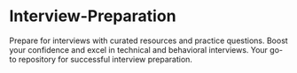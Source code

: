 # Interview-Preparation
Prepare for interviews with curated resources and practice questions. Boost your confidence and excel in technical and behavioral interviews. Your go-to repository for successful interview preparation.
